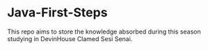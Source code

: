 # Java-First-Steps
This repo aims to store the knowledge absorbed during this season studying in DevinHouse Clamed Sesi Senai.
